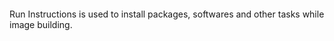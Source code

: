 
####
Run Instructions is used to install packages, softwares and other tasks while image building.

